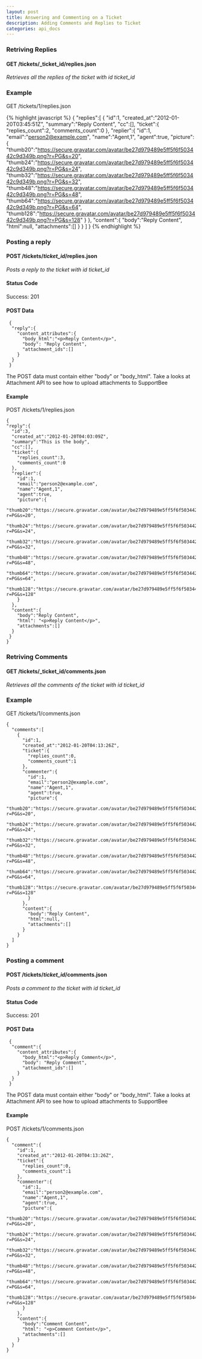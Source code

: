 ```yaml
---
layout: post
title: Answering and Commenting on a Ticket
description: Adding Comments and Replies to Ticket
categories: api_docs
---
```


### Retriving Replies

#### GET /tickets/_ticket\_id/replies.json
*Retrieves all the replies of the ticket with id _ticket\_id_*

### Example

GET /tickets/1/replies.json

{% highlight javascript %}
{
  "replies":[
    {
      "id":1,
      "created_at":"2012-01-20T03:45:51Z",
      "summary":"Reply Content",
      "cc":[],
      "ticket":{
        "replies_count":2,
        "comments_count":0
      },
      "replier":{
        "id":1,
        "email":"person2@example.com",
        "name":"Agent,1",
        "agent":true,
        "picture":{
          "thumb20":"https://secure.gravatar.com/avatar/be27d979489e5ff5f6f503442c9d349b.png?r=PG&s=20",
          "thumb24":"https://secure.gravatar.com/avatar/be27d979489e5ff5f6f503442c9d349b.png?r=PG&s=24",
          "thumb32":"https://secure.gravatar.com/avatar/be27d979489e5ff5f6f503442c9d349b.png?r=PG&s=32",
          "thumb48":"https://secure.gravatar.com/avatar/be27d979489e5ff5f6f503442c9d349b.png?r=PG&s=48",
          "thumb64":"https://secure.gravatar.com/avatar/be27d979489e5ff5f6f503442c9d349b.png?r=PG&s=64",
          "thumb128":"https://secure.gravatar.com/avatar/be27d979489e5ff5f6f503442c9d349b.png?r=PG&s=128"
        }
      },
      "content":{
        "body":"Reply Content",
        "html":null,
        "attachments":[]
      }
    }
  ]
}
{% endhighlight %} 

### Posting a reply

#### POST /tickets/_ticket\_id_/replies.json
*Posts a reply to the ticket with id _ticket\_id_*

#### Status Code
Success: 201

#### POST Data

````
 {
  "reply":{
    "content_attributes":{
      "body_html":"<p>Reply Content</p>",
      "body": "Reply Content",
      "attachment_ids":[]
    }
  }
 } 
````

The POST data must contain either "body" or "body_html". Take a looks at
Attachment API to see how to upload attachments to SupportBee

#### Example

POST /tickets/1/replies.json

````
{
"reply":{
  "id":3,
  "created_at":"2012-01-20T04:03:09Z",
  "summary":"This is the body",
  "cc":[],
  "ticket":{
    "replies_count":3,
    "comments_count":0
  },
  "replier":{
    "id":1,
    "email":"person2@example.com",
    "name":"Agent,1",
    "agent":true,
    "picture":{
      "thumb20":"https://secure.gravatar.com/avatar/be27d979489e5ff5f6f503442c9d349b.png?r=PG&s=20",
      "thumb24":"https://secure.gravatar.com/avatar/be27d979489e5ff5f6f503442c9d349b.png?r=PG&s=24",
      "thumb32":"https://secure.gravatar.com/avatar/be27d979489e5ff5f6f503442c9d349b.png?r=PG&s=32",
      "thumb48":"https://secure.gravatar.com/avatar/be27d979489e5ff5f6f503442c9d349b.png?r=PG&s=48",
      "thumb64":"https://secure.gravatar.com/avatar/be27d979489e5ff5f6f503442c9d349b.png?r=PG&s=64",
      "thumb128":"https://secure.gravatar.com/avatar/be27d979489e5ff5f6f503442c9d349b.png?r=PG&s=128"
    }
  },
  "content":{
    "body":"Reply Content",
    "html": "<p>Reply Content</p>",
    "attachments":[]
  }
 }
}
````


### Retriving Comments

#### GET /tickets/_ticket\_id/comments.json
*Retrieves all the comments of the ticket with id _ticket\_id_*

### Example

GET /tickets/1/comments.json

````
{
  "comments":[
    {
      "id":1,
      "created_at":"2012-01-20T04:13:26Z",
      "ticket":{
        "replies_count":0,
        "comments_count":1
      },
      "commenter":{
        "id":1,
        "email":"person2@example.com",
        "name":"Agent,1",
        "agent":true,
        "picture":{
          "thumb20":"https://secure.gravatar.com/avatar/be27d979489e5ff5f6f503442c9d349b.png?r=PG&s=20",
          "thumb24":"https://secure.gravatar.com/avatar/be27d979489e5ff5f6f503442c9d349b.png?r=PG&s=24",
          "thumb32":"https://secure.gravatar.com/avatar/be27d979489e5ff5f6f503442c9d349b.png?r=PG&s=32",
          "thumb48":"https://secure.gravatar.com/avatar/be27d979489e5ff5f6f503442c9d349b.png?r=PG&s=48",
          "thumb64":"https://secure.gravatar.com/avatar/be27d979489e5ff5f6f503442c9d349b.png?r=PG&s=64",
          "thumb128":"https://secure.gravatar.com/avatar/be27d979489e5ff5f6f503442c9d349b.png?r=PG&s=128"
        }
      },
      "content":{
        "body":"Reply Content",
        "html":null,
        "attachments":[]
      }
    }
  ]
}
````

### Posting a comment

#### POST /tickets/_ticket\_id_/comments.json
*Posts a comment to the ticket with id _ticket\_id_*

#### Status Code
Success: 201

#### POST Data

````
 {
  "comment":{
    "content_attributes":{
      "body_html":"<p>Reply Comment</p>",
      "body": "Reply Comment",
      "attachment_ids":[]
    }
  }
 } 
````

The POST data must contain either "body" or "body_html". Take a looks at
Attachment API to see how to upload attachments to SupportBee

#### Example

POST /tickets/1/comments.json

````
{
  "comment":{
    "id":1,
    "created_at":"2012-01-20T04:13:26Z",
    "ticket":{
      "replies_count":0,
      "comments_count":1
    },
    "commenter":{
      "id":1,
      "email":"person2@example.com",
      "name":"Agent,1",
      "agent":true,
      "picture":{
        "thumb20":"https://secure.gravatar.com/avatar/be27d979489e5ff5f6f503442c9d349b.png?r=PG&s=20",
        "thumb24":"https://secure.gravatar.com/avatar/be27d979489e5ff5f6f503442c9d349b.png?r=PG&s=24",
        "thumb32":"https://secure.gravatar.com/avatar/be27d979489e5ff5f6f503442c9d349b.png?r=PG&s=32",
        "thumb48":"https://secure.gravatar.com/avatar/be27d979489e5ff5f6f503442c9d349b.png?r=PG&s=48",
        "thumb64":"https://secure.gravatar.com/avatar/be27d979489e5ff5f6f503442c9d349b.png?r=PG&s=64",
        "thumb128":"https://secure.gravatar.com/avatar/be27d979489e5ff5f6f503442c9d349b.png?r=PG&s=128"
      }
    },
    "content":{
      "body":"Comment Content",
      "html": "<p>Comment Content</p>",
      "attachments":[]
    }
  }
}
````
